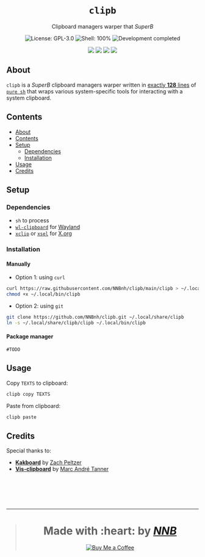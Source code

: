 <h1 align="center"><code>clipb</code></h1>
<p align="center">Clipboard managers warper that <i>SuperB</i></p>
<p align="center"><img src="https://img.shields.io/github/license/NNBnh/clipb?labelColor=073551&color=4EAA25&style=for-the-badge" alt="License: GPL-3.0"> <img src="https://img.shields.io/github/languages/top/NNBnh/clipb?logo=gnu-bash&labelColor=073551&color=4EAA25&logoColor=FFFFFF&style=for-the-badge" alt="Shell: 100%"> <img src="https://img.shields.io/badge/development-completed-%234EAA25.svg?labelColor=073551&style=for-the-badge&logoColor=FFFFFF" alt="Development completed"></p>
<p align="center"><img src="https://img.shields.io/github/watchers/NNBnh/clipb?labelColor=073551&color=4EAA25&style=flat-square"> <img src="https://img.shields.io/github/stars/NNBnh/clipb?labelColor=073551&color=4EAA25&style=flat-square"> <img src="https://img.shields.io/github/forks/NNBnh/clipb?labelColor=073551&color=4EAA25&style=flat-square"> <img src="https://img.shields.io/github/issues/NNBnh/clipb?labelColor=073551&color=4EAA25&style=flat-square"></p>

## About
`clipb` is a *SuperB* clipboard managers warper written in [exactly **128** lines](https://github.com/NNBnh/clipb/blob/main/clipb#L128) of [`pure sh`](https://github.com/dylanaraps/pure-sh-bible) that wraps various system-specific tools for interacting with a system clipboard.

## Contents
- [About](#about)
- [Contents](#contents)
- [Setup](#setup)
  - [Dependencies](#dependencies)
  - [Installation](#installation)
- [Usage](#usage)
- [Credits](#credits)

## Setup
### Dependencies
- `sh` to process
- [`wl-clipboard`](https://github.com/bugaevc/wl-clipboard) for [Wayland](https://wayland.freedesktop.org)
- [`xclip`](https://github.com/astrand/xclip) or [`xsel`](http://www.kfish.org/software/xsel) for [X.org](https://www.x.org)

### Installation
#### Manually
- Option 1: using `curl`

```sh
curl https://raw.githubusercontent.com/NNBnh/clipb/main/clipb > ~/.local/bin/clipb
chmod +x ~/.local/bin/clipb
```

- Option 2: using `git`

```sh
git clone https://github.com/NNBnh/clipb.git ~/.local/share/clipb
ln -s ~/.local/share/clipb/clipb ~/.local/bin/clipb
```

#### Package manager
`#TODO`

## Usage
Copy `TEXTS` to clipboard:

```sh
clipb copy TEXTS
```

Paste from clipboard:

```sh
clipb paste
```

## Credits
Special thanks to:
- [**Kakboard**](https://github.com/lePerdu/kakboard) by [Zach Peltzer](https://github.com/lePerdu)
- [**Vis-clipboard**](https://github.com/martanne/vis) by [Marc André Tanner](https://github.com/martanne)

<br><br><br><br>

---

> <h1 align="center">Made with :heart: by <a href="https://github.com/NNBnh"><i>NNB</i></a></h1>
>
> <p align="center"><a href="https://www.buymeacoffee.com/nnbnh"><img src="https://img.shields.io/badge/buy_me_a_coffee%20-%23F7CA88.svg?logo=buy-me-a-coffee&logoColor=333333&style=for-the-badge" alt="Buy Me a Coffee"></p>
